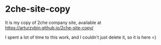 # 2che-site-copy

It is my copy of 2che company site, available at https://arturzybin.github.io/2che-site-copy/

I spent a lot of time to this work, and I couldn't just delete it, so it is here =)